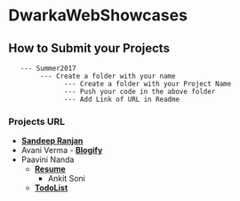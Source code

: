 # DwarkaWebShowcases

## How to Submit your Projects
       --- Summer2017
            --- Create a folder with your name 
                  --- Create a folder with your Project Name 
                  --- Push your code in the above folder
                  --- Add Link of URL in Readme 

### Projects URL
 - **[Sandeep Ranjan](https://github.com/srsandy/DwarkaWebShowcases/tree/master/Summer2017/Sandeep%20Ranjan/Expenso)**
 - Avani Verma 
       - **[Blogify](http://blogify-version4.bitballoon.com/)**
- Paavini Nanda
    - **[Resume](lifeguard-runouts-78461.bitballoon.com)**
       - Ankit Soni
    - **[TodoList](http://painter-claire-51454.bitballoon.com/)**
       
       
